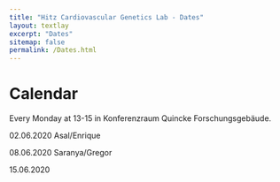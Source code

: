 ```yaml
---
title: "Hitz Cardiovascular Genetics Lab - Dates"
layout: textlay
excerpt: "Dates"
sitemap: false
permalink: /Dates.html
---
```


# Calendar

Every Monday at 13-15 in Konferenzraum Quincke Forschungsgebäude.

02.06.2020  Asal/Enrique

08.06.2020  Saranya/Gregor

15.06.2020  
